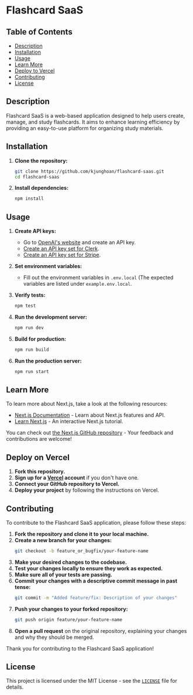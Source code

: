 # Flashcard SaaS

## Table of Contents

- [Description](#description)
- [Installation](#installation)
- [Usage](#usage)
- [Learn More](#learn-more)
- [Deploy to Vercel](#deploy-on-vercel)
- [Contributing](#contributing)
- [License](LICENSE)

## Description

Flashcard SaaS is a web-based application designed to help users create, manage, and study flashcards. It aims to enhance learning efficiency by providing an easy-to-use platform for organizing study materials.

## Installation

1. **Clone the repository:**
    ```bash
    git clone https://github.com/kjunghoan/flashcard-saas.git
    cd flashcard-saas
    ```

2. **Install dependencies:**
    ```bash
    npm install
    ```

## Usage

1. **Create API keys:**
    - Go to [OpenAI's website](https://platform.openai.com/) and create an API key.
    - [Create an API key set for Clerk](https://clerk.com/).
    - [Create an API key set for Stripe](https://stripe.com/).

2. **Set environment variables:**
    - Fill out the environment variables in `.env.local`
    (The expected variables are listed under `example.env.local`.

3. **Verify tests:**
    ```bash
    npm test
    ```

4. **Run the development server:**
    ```bash
    npm run dev
    ```

5. **Build for production:**
    ```bash
    npm run build
    ```

6. **Run the production server:**
    ```bash
    npm run start
    ```

## Learn More

To learn more about Next.js, take a look at the following resources:

- [Next.js Documentation](https://nextjs.org/docs) - Learn about Next.js features and API.
- [Learn Next.js](https://nextjs.org/learn) - An interactive Next.js tutorial.

You can check out [the Next.js GitHub repository](https://github.com/vercel/next.js/) - Your feedback and contributions are welcome!

## Deploy on Vercel

1. **Fork this repository.**
2. **Sign up for a [Vercel](https://vercel.com/) account** if you don't have one.
3. **Connect your GitHub repository to Vercel.**
4. **Deploy your project** by following the instructions on Vercel.

## Contributing

To contribute to the Flashcard SaaS application, please follow these steps:

1. **Fork the repository and clone it to your local machine.**
2. **Create a new branch for your changes:**
    ```bash
    git checkout -b feature_or_bugfix/your-feature-name
    ```
3. **Make your desired changes to the codebase.**
4. **Test your changes locally to ensure they work as expected.**
5. **Make sure all of your tests are passing.**
6. **Commit your changes with a descriptive commit message in past tense:**
    ```bash
    git commit -m "Added feature/fix: Description of your changes"
    ```
7. **Push your changes to your forked repository:**
    ```bash
    git push origin feature/your-feature-name
    ```
8. **Open a pull request** on the original repository, explaining your changes and why they should be merged.

Thank you for contributing to the Flashcard SaaS application!

## License

This project is licensed under the MIT License - see the [`LICENSE`](LICENSE) file for details.